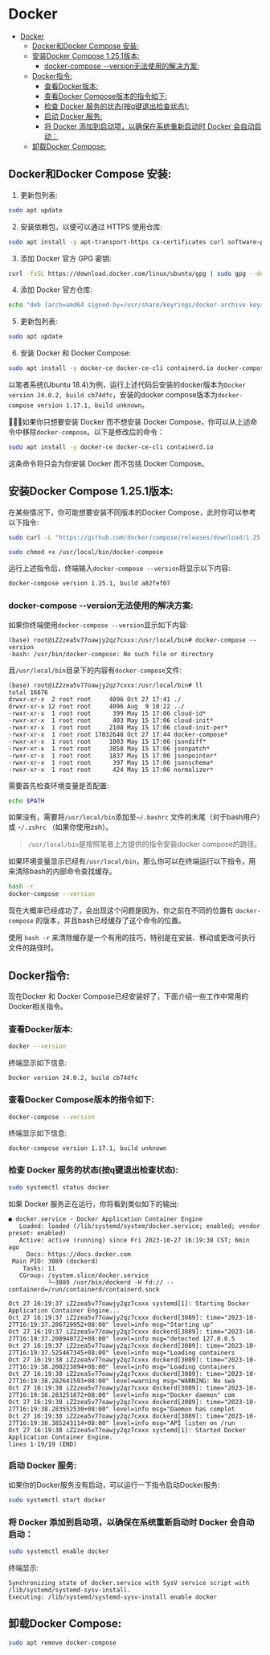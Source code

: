 # Docker
- [Docker](#docker)
  - [Docker和Docker Compose 安装:](#docker和docker-compose-安装)
  - [安装Docker Compose 1.25.1版本:](#安装docker-compose-1251版本)
    - [docker-compose --version无法使用的解决方案:](#docker-compose---version无法使用的解决方案)
  - [Docker指令:](#docker指令)
    - [查看Docker版本:](#查看docker版本)
    - [查看Docker Compose版本的指令如下:](#查看docker-compose版本的指令如下)
    - [检查 Docker 服务的状态(按q键退出检查状态):](#检查-docker-服务的状态按q键退出检查状态)
    - [启动 Docker 服务:](#启动-docker-服务)
    - [将 Docker 添加到启动项，以确保在系统重新启动时 Docker 会自动启动：](#将-docker-添加到启动项以确保在系统重新启动时-docker-会自动启动)
  - [卸载Docker Compose:](#卸载docker-compose)


## Docker和Docker Compose 安装:

1. 更新包列表:

```bash
sudo apt update
```

2. 安装依赖包，以便可以通过 HTTPS 使用仓库:

```bash
sudo apt install -y apt-transport-https ca-certificates curl software-properties-common
```

3. 添加 Docker 官方 GPG 密钥:

```bash
curl -fsSL https://download.docker.com/linux/ubuntu/gpg | sudo gpg --dearmor -o /usr/share/keyrings/docker-archive-keyring.gpg
```

4. 添加 Docker 官方仓库:

```bash
echo "deb [arch=amd64 signed-by=/usr/share/keyrings/docker-archive-keyring.gpg] https://download.docker.com/linux/ubuntu $(lsb_release -cs) stable" | sudo tee /etc/apt/sources.list.d/docker.list > /dev/null
```

5. 更新包列表:

```bash
sudo apt update
```

6. 安装 Docker 和 Docker Compose:

```bash
sudo apt install -y docker-ce docker-ce-cli containerd.io docker-compose
```

以笔者系统(Ubuntu 18.4)为例，运行上述代码后安装的docker版本为`Docker version 24.0.2, build cb74dfc`，安装的docker compose版本为`docker-compose version 1.17.1, build unknown`。<br>


🚨🚨🚨如果你只想要安装 Docker 而不想安装 Docker Compose，你可以从上述命令中移除`docker-compose`。以下是修改后的命令：<br>

```bash
sudo apt install -y docker-ce docker-ce-cli containerd.io
```

这条命令将只会为你安装 Docker 而不包括 Docker Compose。<br>

## 安装Docker Compose 1.25.1版本:

在某些情况下，你可能想要安装不同版本的Docker Compose，此时你可以参考以下指令:<br>

```bash
sudo curl -L "https://github.com/docker/compose/releases/download/1.25.1/docker-compose-$(uname -s)-$(uname -m)" -o /usr/local/bin/docker-compose

sudo chmod +x /usr/local/bin/docker-compose
```

运行上述指令后，终端输入`docker-compose --version`将显示以下内容:<br>

```bash
docker-compose version 1.25.1, build a82fef07
```

### docker-compose --version无法使用的解决方案:

如果你终端使用`docker-compose --version`显示如下内容:<br>

```log
(base) root@iZ2zea5v77oawjy2qz7cxxx:/usr/local/bin# docker-compose --version
-bash: /usr/bin/docker-compose: No such file or directory
```

且`/usr/local/bin`目录下的内容有`docker-compose`文件:<br>

```log
(base) root@iZ2zea5v77oawjy2qz7cxxx:/usr/local/bin# ll
total 16676
drwxr-xr-x  2 root root     4096 Oct 27 17:41 ./
drwxr-xr-x 12 root root     4096 Aug  9 10:22 ../
-rwxr-xr-x  1 root root      399 May 15 17:06 cloud-id*
-rwxr-xr-x  1 root root      403 May 15 17:06 cloud-init*
-rwxr-xr-x  1 root root     2108 May 15 17:06 cloud-init-per*
-rwxr-xr-x  1 root root 17032648 Oct 27 17:44 docker-compose*
-rwxr-xr-x  1 root root     1003 May 15 17:06 jsondiff*
-rwxr-xr-x  1 root root     3858 May 15 17:06 jsonpatch*
-rwxr-xr-x  1 root root     1837 May 15 17:06 jsonpointer*
-rwxr-xr-x  1 root root      397 May 15 17:06 jsonschema*
-rwxr-xr-x  1 root root      424 May 15 17:06 normalizer*
```

需要首先检查环境变量是否配置:<br>

```bash
echo $PATH
```

如果没有，需要将`/usr/local/bin`添加至`~/.bashrc` 文件的末尾（对于bash用户）或 `~/.zshrc` （如果你使用zsh）。<br>

> `/usr/local/bin`是按照笔者上方提供的指令安装docker compose的路径。

如果环境变量显示已经有`/usr/local/bin`，那么你可以在终端运行以下指令，用来清除bash的内部命令查找缓存。<br>

```bash
hash -r
docker-compose --version
```

现在大概率已经成功了，会出现这个问题是因为，你之前在不同的位置有 `docker-compose` 的版本，并且bash已经缓存了这个命令的位置。<br>

使用 `hash -r` 来清除缓存是一个有用的技巧，特别是在安装、移动或更改可执行文件的路径时。<br>


## Docker指令:

现在Docker 和 Docker Compose已经安装好了，下面介绍一些工作中常用的Docker相关指令。<br>

### 查看Docker版本:

```bash
docker --version
```

终端显示如下信息:<br>

```log
Docker version 24.0.2, build cb74dfc
```

### 查看Docker Compose版本的指令如下:

```bash
docker-compose --version
```

终端显示如下信息:<br>

```log
docker-compose version 1.17.1, build unknown
```

### 检查 Docker 服务的状态(按q键退出检查状态):

```bash
sudo systemctl status docker
```

如果 Docker 服务正在运行，你将看到类似如下的输出:<br>

```log
● docker.service - Docker Application Container Engine
   Loaded: loaded (/lib/systemd/system/docker.service; enabled; vendor preset: enabled)
   Active: active (running) since Fri 2023-10-27 16:19:38 CST; 6min ago
     Docs: https://docs.docker.com
 Main PID: 3089 (dockerd)
    Tasks: 11
   CGroup: /system.slice/docker.service
           └─3089 /usr/bin/dockerd -H fd:// --containerd=/run/containerd/containerd.sock

Oct 27 16:19:37 iZ2zea5v77oawjy2qz7cxxx systemd[1]: Starting Docker Application Container Engine...
Oct 27 16:19:37 iZ2zea5v77oawjy2qz7cxxx dockerd[3089]: time="2023-10-27T16:19:37.206729952+08:00" level=info msg="Starting up"
Oct 27 16:19:37 iZ2zea5v77oawjy2qz7cxxx dockerd[3089]: time="2023-10-27T16:19:37.208940722+08:00" level=info msg="detected 127.0.0.5
Oct 27 16:19:37 iZ2zea5v77oawjy2qz7cxxx dockerd[3089]: time="2023-10-27T16:19:37.525467345+08:00" level=info msg="Loading containers
Oct 27 16:19:38 iZ2zea5v77oawjy2qz7cxxx dockerd[3089]: time="2023-10-27T16:19:38.200223894+08:00" level=info msg="Loading containers
Oct 27 16:19:38 iZ2zea5v77oawjy2qz7cxxx dockerd[3089]: time="2023-10-27T16:19:38.282641593+08:00" level=warning msg="WARNING: No swa
Oct 27 16:19:38 iZ2zea5v77oawjy2qz7cxxx dockerd[3089]: time="2023-10-27T16:19:38.283251872+08:00" level=info msg="Docker daemon" com
Oct 27 16:19:38 iZ2zea5v77oawjy2qz7cxxx dockerd[3089]: time="2023-10-27T16:19:38.283552530+08:00" level=info msg="Daemon has complet
Oct 27 16:19:38 iZ2zea5v77oawjy2qz7cxxx dockerd[3089]: time="2023-10-27T16:19:38.385243114+08:00" level=info msg="API listen on /run
Oct 27 16:19:38 iZ2zea5v77oawjy2qz7cxxx systemd[1]: Started Docker Application Container Engine.
lines 1-19/19 (END)
```

### 启动 Docker 服务:

如果你的Docker服务没有启动，可以运行一下指令启动Docker服务:<br>

```bash
sudo systemctl start docker
```

### 将 Docker 添加到启动项，以确保在系统重新启动时 Docker 会自动启动：

```bash
sudo systemctl enable docker
```

终端显示:<br>

```log
Synchronizing state of docker.service with SysV service script with /lib/systemd/systemd-sysv-install.
Executing: /lib/systemd/systemd-sysv-install enable docker
```

## 卸载Docker Compose:

```bash
sudo apt remove docker-compose
```
